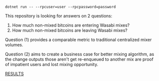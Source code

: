 `dotnet run -- --rpcuser=user --rpcpassword=password`

This repository is looking for answers on 2 questions:

1. How much non-mixed bitcoins are entering Wasabi mixes?
2. How much non-mixed bitcoins are leaving Wasabi mixes?

Question (1) provides a comparable metric to traditional centralized mixer volumes.

Question (2) aims to create a business case for better mixing algorithm, as the change outputs those aren't get re-enqueued to another mix are proof of impatient users and lost mixing opportunity.

[RESULTS](https://github.com/nopara73/WasabiCjEfficiency/blob/master/DailyStats.txt)
